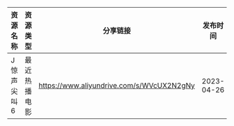 | 资源名称   | 资源类型   | 分享链接                                      | 发布时间       |
| ------ | ------ | ----------------------------------------- | ---------- |
| J惊声尖叫6 | 最近热播电影 | https://www.aliyundrive.com/s/WVcUX2N2gNy | 2023-04-26 |
